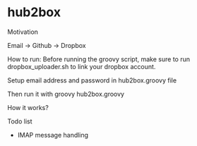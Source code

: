 hub2box
=======

Motivation

Email -> Github -> Dropbox

How to run:
Before running the groovy script, make sure to run dropbox_uploader.sh to link your dropbox account.

Setup email address and password in hub2box.groovy file

Then run it with
groovy hub2box.groovy

How it works?

Todo list
- IMAP message handling